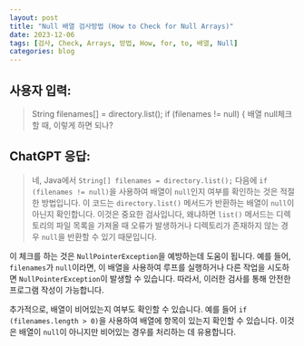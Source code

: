 ```yaml
---
layout: post
title: "Null 배열 검사방법 (How to Check for Null Arrays)"
date: 2023-12-06
tags: [검사, Check, Arrays, 방법, How, for, to, 배열, Null]
categories: blog
---
```


## 사용자 입력:
>   String filenames[] = directory.list();
                if (filenames != null) { 배열 null체크할 때, 이렇게 하면 되나?

## ChatGPT 응답:
> 네, Java에서 `String[] filenames = directory.list();` 다음에 `if (filenames != null)`을 사용하여 배열이 `null`인지 여부를 확인하는 것은 적절한 방법입니다. 이 코드는 `directory.list()` 메서드가 반환하는 배열이 `null`이 아닌지 확인합니다. 이것은 중요한 검사입니다, 왜냐하면 `list()` 메서드는 디렉토리의 파일 목록을 가져올 때 오류가 발생하거나 디렉토리가 존재하지 않는 경우 `null`을 반환할 수 있기 때문입니다.

이 체크를 하는 것은 `NullPointerException`을 예방하는데 도움이 됩니다. 예를 들어, `filenames`가 `null`이라면, 이 배열을 사용하여 루프를 실행하거나 다른 작업을 시도하면 `NullPointerException`이 발생할 수 있습니다. 따라서, 이러한 검사를 통해 안전한 프로그램 작성이 가능합니다.

추가적으로, 배열이 비어있는지 여부도 확인할 수 있습니다. 예를 들어 `if (filenames.length > 0)`을 사용하여 배열에 항목이 있는지 확인할 수 있습니다. 이것은 배열이 `null`이 아니지만 비어있는 경우를 처리하는 데 유용합니다.

